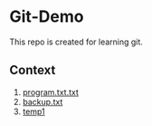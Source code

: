 # Git-Demo
This repo is created for learning git.


## Context

1. [program.txt.txt](program.txt.txt)
2. [backup.txt](backup.txt)
3. [temp1](temp1)
